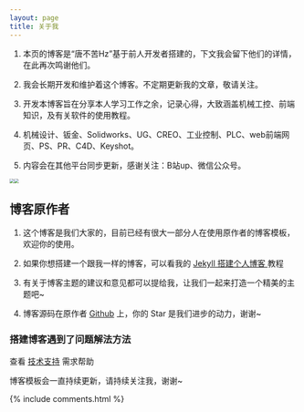 ```yaml
---
layout: page
title: 关于我 
---
```


1. 本页的博客是“唐不苦Hz”基于前人开发者搭建的，下文我会留下他们的详情，在此再次鸣谢他们。

2. 我会长期开发和维护着这个博客。不定期更新我的文章，敬请关注。

3. 开发本博客旨在分享本人学习工作之余，记录心得，大致涵盖机械工控、前端知识，及有关软件的使用教程。

4. 机械设计、钣金、Solidworks、UG、CREO、工业控制、PLC、web前端网页、PS、PR、C4D、Keyshot。

5. 内容会在其他平台同步更新，感谢关注：B站up、微信公众号。

  <img type="image" src="https://1696793495.github.io//images/readme/bilibili.png" style="float: left; zoom: 50%;" /><img type="image" src="https://1696793495.github.io//images/readme/gongzhonghao.png" style="float: centre; zoom: 50%;" />

<h2> 博客原作者 </h2>  

1. 这个博客是我们大家的，目前已经有很大一部分人在使用原作者的博客模板，欢迎你的使用。

2. 如果你想搭建一个跟我一样的博客，可以看我的 <a href="/2016/10/jekyll_tutorials1/"> Jekyll 搭建个人博客 </a>教程

3. 
   有关于博客主题的建议和意见都可以提给我，让我们一起来打造一个精美的主题吧~ 

3. 博客源码在原作者 <a target="_blank" href='https://github.com/leopardpan/leopardpan.github.io/'>Github</a> 上，你的 Star 是我们进步的动力，谢谢~

<h3> 搭建博客遇到了问题解法方法 </h3>  

查看 [技术支持](https://leopardpan.cn/support/) 需求帮助

博客模板会一直持续更新，请持续关注我，谢谢~

{% include comments.html %}

